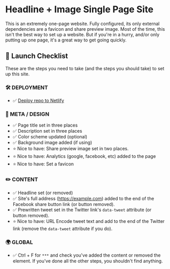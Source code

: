 # Headline + Image Single Page Site

This is an extremely one-page website. Fully configured, its only external dependencies are a favicon and share preview image. Most of the time, this isn't the best way to set up a website. But if you're in a hurry, and/or only putting up one page, it's a great way to get going quickly.

## 🚀 Launch Checklist

These are the steps you need to take (and the steps you should take) to set up this site.

### 🛠️ DEPLOYMENT

- ✅  [Deploy repo to Netlify](https://app.netlify.com/start/deploy?repository=https://github.com/kylestoneman/headline-image)

### 🎨 META / DESIGN

- ✅  Page title set in three places
- ✅  Description set in three places
- ✅  Color scheme updated (optional)
- ✅  Background image added (if using)
- ⭐  Nice to have: Share preview image set in two places.
- ⭐  Nice to have: Analytics (google, facebook, etc) added to the page
- ⭐  Nice to have: Set a favicon


### ✏️ CONTENT 

- ✅  Headline set (or removed)
- ✅  Site's full address (https://example.com) added to the end of the Facebook share button link (or button removed).
- ✅  Prewritten tweet set in the Twitter link's `data-tweet` attribute (or button removed).
- ⭐  Nice to have: URL Encode tweet text and add to the end of the Twitter link (remove the `data-tweet` attribute if you do).


### 🌍 GLOBAL

- ✅  Ctrl + F for `***` and check you've added the content or removed the element. If you've done all the other steps, you shouldn't find anything.